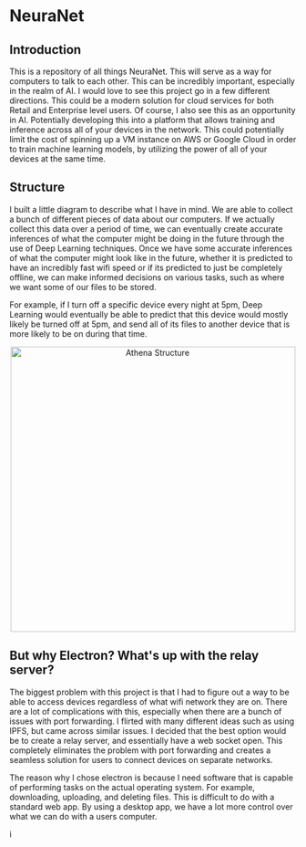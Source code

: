 # NeuraNet

## Introduction

This is a repository of all things NeuraNet. This will serve as a way for computers to talk to each other. This can be incredibly important, especially in the realm of AI. I would love to see this project go in a few different directions. This could be a modern solution for cloud services for both Retail and Enterprise level users. Of course, I also see this as an opportunity in AI. Potentially developing this into a platform that allows training and inference across all of your devices in the network. This could potentially limit the cost of spinning up a VM instance on AWS or Google Cloud in order to train machine learning models, by utilizing the power of all of your devices at the same time. 

## Structure

I built a little diagram to describe what I have in mind. We are able to collect a bunch of different pieces of data about our computers. If we actually collect this data over a period of time, we can eventually create accurate inferences of what the computer might be doing in the future through the use of Deep Learning techniques. Once we have some accurate inferences of what the computer might look like in the future, whether it is predicted to have an incredibly fast wifi speed or if its predicted to just be completely offline, we can make informed decisions on various tasks, such as where we want some of our files to be stored. 

For example, if I turn off a specific device every night at 5pm, Deep Learning would eventually be able to predict that this device would mostly likely be turned off at 5pm, and send all of its files to another device that is more likely to be on during that time.


<p align="center">
  <img src="https://github.com/Banbury-inc/Athena/blob/main/Banbury_Cloud/bcloud_structure.png" height="500" alt="Athena Structure"/>
</p>
<p align="center">  


## But why Electron? What's up with the relay server?

The biggest problem with this project is that I had to figure out a way to be able to access devices regardless of what wifi network they are on. There are a lot of complications with this, especially when there are a bunch of issues with port forwarding. I flirted with many different ideas such as using IPFS, but came across similar issues. I decided that the best option would be to create a relay server, and essentially have a web socket open. This completely eliminates the problem with port forwarding and creates a seamless solution for users to connect devices on separate networks. 

The reason why I chose electron is because I need software that is capable of performing tasks on the actual operating system. For example, downloading, uploading, and deleting files. This is difficult to do with a standard web app. By using a desktop app, we have a lot more control over what we can do with a users computer. 




i
